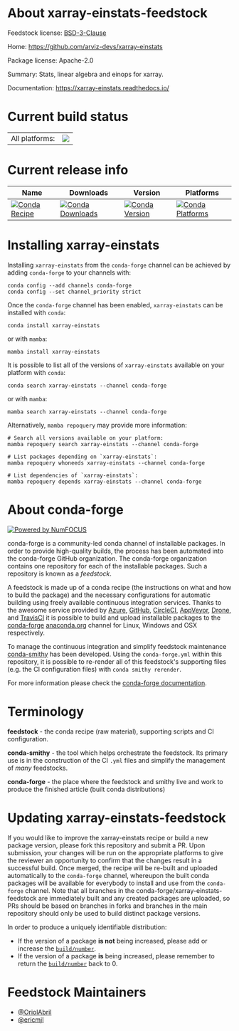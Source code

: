 About xarray-einstats-feedstock
===============================

Feedstock license: [BSD-3-Clause](https://github.com/conda-forge/xarray-einstats-feedstock/blob/main/LICENSE.txt)

Home: https://github.com/arviz-devs/xarray-einstats

Package license: Apache-2.0

Summary: Stats, linear algebra and einops for xarray.

Documentation: https://xarray-einstats.readthedocs.io/

Current build status
====================


<table><tr><td>All platforms:</td>
    <td>
      <a href="https://dev.azure.com/conda-forge/feedstock-builds/_build/latest?definitionId=15852&branchName=main">
        <img src="https://dev.azure.com/conda-forge/feedstock-builds/_apis/build/status/xarray-einstats-feedstock?branchName=main">
      </a>
    </td>
  </tr>
</table>

Current release info
====================

| Name | Downloads | Version | Platforms |
| --- | --- | --- | --- |
| [![Conda Recipe](https://img.shields.io/badge/recipe-xarray--einstats-green.svg)](https://anaconda.org/conda-forge/xarray-einstats) | [![Conda Downloads](https://img.shields.io/conda/dn/conda-forge/xarray-einstats.svg)](https://anaconda.org/conda-forge/xarray-einstats) | [![Conda Version](https://img.shields.io/conda/vn/conda-forge/xarray-einstats.svg)](https://anaconda.org/conda-forge/xarray-einstats) | [![Conda Platforms](https://img.shields.io/conda/pn/conda-forge/xarray-einstats.svg)](https://anaconda.org/conda-forge/xarray-einstats) |

Installing xarray-einstats
==========================

Installing `xarray-einstats` from the `conda-forge` channel can be achieved by adding `conda-forge` to your channels with:

```
conda config --add channels conda-forge
conda config --set channel_priority strict
```

Once the `conda-forge` channel has been enabled, `xarray-einstats` can be installed with `conda`:

```
conda install xarray-einstats
```

or with `mamba`:

```
mamba install xarray-einstats
```

It is possible to list all of the versions of `xarray-einstats` available on your platform with `conda`:

```
conda search xarray-einstats --channel conda-forge
```

or with `mamba`:

```
mamba search xarray-einstats --channel conda-forge
```

Alternatively, `mamba repoquery` may provide more information:

```
# Search all versions available on your platform:
mamba repoquery search xarray-einstats --channel conda-forge

# List packages depending on `xarray-einstats`:
mamba repoquery whoneeds xarray-einstats --channel conda-forge

# List dependencies of `xarray-einstats`:
mamba repoquery depends xarray-einstats --channel conda-forge
```


About conda-forge
=================

[![Powered by
NumFOCUS](https://img.shields.io/badge/powered%20by-NumFOCUS-orange.svg?style=flat&colorA=E1523D&colorB=007D8A)](https://numfocus.org)

conda-forge is a community-led conda channel of installable packages.
In order to provide high-quality builds, the process has been automated into the
conda-forge GitHub organization. The conda-forge organization contains one repository
for each of the installable packages. Such a repository is known as a *feedstock*.

A feedstock is made up of a conda recipe (the instructions on what and how to build
the package) and the necessary configurations for automatic building using freely
available continuous integration services. Thanks to the awesome service provided by
[Azure](https://azure.microsoft.com/en-us/services/devops/), [GitHub](https://github.com/),
[CircleCI](https://circleci.com/), [AppVeyor](https://www.appveyor.com/),
[Drone](https://cloud.drone.io/welcome), and [TravisCI](https://travis-ci.com/)
it is possible to build and upload installable packages to the
[conda-forge](https://anaconda.org/conda-forge) [anaconda.org](https://anaconda.org/)
channel for Linux, Windows and OSX respectively.

To manage the continuous integration and simplify feedstock maintenance
[conda-smithy](https://github.com/conda-forge/conda-smithy) has been developed.
Using the ``conda-forge.yml`` within this repository, it is possible to re-render all of
this feedstock's supporting files (e.g. the CI configuration files) with ``conda smithy rerender``.

For more information please check the [conda-forge documentation](https://conda-forge.org/docs/).

Terminology
===========

**feedstock** - the conda recipe (raw material), supporting scripts and CI configuration.

**conda-smithy** - the tool which helps orchestrate the feedstock.
                   Its primary use is in the construction of the CI ``.yml`` files
                   and simplify the management of *many* feedstocks.

**conda-forge** - the place where the feedstock and smithy live and work to
                  produce the finished article (built conda distributions)


Updating xarray-einstats-feedstock
==================================

If you would like to improve the xarray-einstats recipe or build a new
package version, please fork this repository and submit a PR. Upon submission,
your changes will be run on the appropriate platforms to give the reviewer an
opportunity to confirm that the changes result in a successful build. Once
merged, the recipe will be re-built and uploaded automatically to the
`conda-forge` channel, whereupon the built conda packages will be available for
everybody to install and use from the `conda-forge` channel.
Note that all branches in the conda-forge/xarray-einstats-feedstock are
immediately built and any created packages are uploaded, so PRs should be based
on branches in forks and branches in the main repository should only be used to
build distinct package versions.

In order to produce a uniquely identifiable distribution:
 * If the version of a package **is not** being increased, please add or increase
   the [``build/number``](https://docs.conda.io/projects/conda-build/en/latest/resources/define-metadata.html#build-number-and-string).
 * If the version of a package **is** being increased, please remember to return
   the [``build/number``](https://docs.conda.io/projects/conda-build/en/latest/resources/define-metadata.html#build-number-and-string)
   back to 0.

Feedstock Maintainers
=====================

* [@OriolAbril](https://github.com/OriolAbril/)
* [@ericmjl](https://github.com/ericmjl/)

